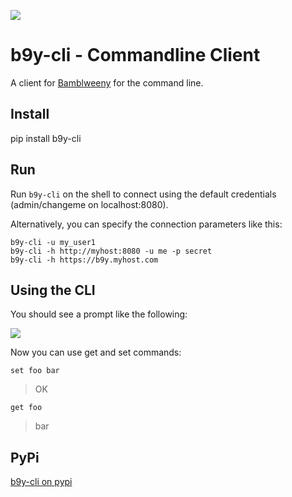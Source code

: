 ![](https://raw.githubusercontent.com/u1i/bambleweeny/master/img/bwy2.png)

# b9y-cli - Commandline Client

A client for [Bamblweeny](https://github.com/u1i/bambleweeny) for the command line.

## Install
pip install b9y-cli

## Run

Run `b9y-cli` on the shell to connect using the default credentials (admin/changeme on localhost:8080).

Alternatively, you can specify the connection parameters like this:

`b9y-cli -u my_user1`  
`b9y-cli -h http://myhost:8080 -u me -p secret`  
`b9y-cli -h https://b9y.myhost.com`

## Using the CLI

You should see a prompt like the following:

![](https://raw.githubusercontent.com/u1i/bambleweeny/master/img/cli2.jpg)

Now you can use get and set commands:

`set foo bar`
> OK

`get foo`
> bar

## PyPi

[b9y-cli on pypi](https://pypi.org/project/b9y-cli/)
